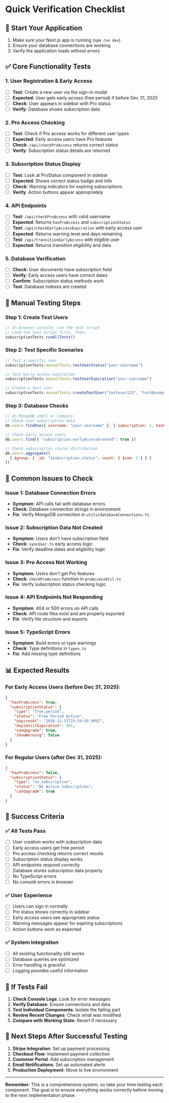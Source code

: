 # Quick Verification Checklist

## 🚀 Start Your Application
1. Make sure your Next.js app is running (`npm run dev`)
2. Ensure your database connections are working
3. Verify the application loads without errors

## ✅ Core Functionality Tests

### 1. User Registration & Early Access
- [ ] **Test**: Create a new user via the sign-in modal
- [ ] **Expected**: User gets early access (free period) if before Dec 31, 2025
- [ ] **Check**: User appears in sidebar with Pro status
- [ ] **Verify**: Database shows subscription data

### 2. Pro Access Checking
- [ ] **Test**: Check if Pro access works for different user types
- [ ] **Expected**: Early access users have Pro features
- [ ] **Check**: `/api/checkProAccess` returns correct status
- [ ] **Verify**: Subscription status details are returned

### 3. Subscription Status Display
- [ ] **Test**: Look at ProStatus component in sidebar
- [ ] **Expected**: Shows correct status badge and info
- [ ] **Check**: Warning indicators for expiring subscriptions
- [ ] **Verify**: Action buttons appear appropriately

### 4. API Endpoints
- [ ] **Test**: `/api/checkProAccess` with valid username
- [ ] **Expected**: Returns `hasProAccess` and `subscriptionStatus`
- [ ] **Test**: `/api/checkEarlyAccessExpiration` with early access user
- [ ] **Expected**: Returns warning level and days remaining
- [ ] **Test**: `/api/transitionEarlyAccess` with eligible user
- [ ] **Expected**: Returns transition eligibility and data

### 5. Database Verification
- [ ] **Check**: User documents have subscription field
- [ ] **Verify**: Early access users have correct dates
- [ ] **Confirm**: Subscription status methods work
- [ ] **Test**: Database indexes are created

## 🔧 Manual Testing Steps

### Step 1: Create Test Users
```javascript
// In browser console, run the test script
// Load the test script first, then:
subscriptionTests.runAllTests()
```

### Step 2: Test Specific Scenarios
```javascript
// Test a specific user
subscriptionTests.manualTests.testUserStatus("your-username")

// Test early access expiration
subscriptionTests.manualTests.testUserExpiration("your-username")

// Create a test user
subscriptionTests.manualTests.createTestUser("testuser123", "test@example.com")
```

### Step 3: Database Checks
```javascript
// In MongoDB shell or Compass:
// Check user subscription data
db.users.findOne({ username: "your-username" }, { subscription: 1, hasProAccess: 1 })

// Check early access users
db.users.find({ "subscription.earlyAccessGranted": true })

// Check subscription status distribution
db.users.aggregate([
  { $group: { _id: "$subscription.status", count: { $sum: 1 } } }
])
```

## 🐛 Common Issues to Check

### Issue 1: Database Connection Errors
- **Symptom**: API calls fail with database errors
- **Check**: Database connection strings in environment
- **Fix**: Verify MongoDB connection in `utils/databaseConnections.ts`

### Issue 2: Subscription Data Not Created
- **Symptom**: Users don't have subscription field
- **Check**: `syncUser.ts` early access logic
- **Fix**: Verify deadline dates and eligibility logic

### Issue 3: Pro Access Not Working
- **Symptom**: Users don't get Pro features
- **Check**: `checkProAccess` function in `proAccessUtil.ts`
- **Fix**: Verify subscription status checking logic

### Issue 4: API Endpoints Not Responding
- **Symptom**: 404 or 500 errors on API calls
- **Check**: API route files exist and are properly exported
- **Fix**: Verify file structure and exports

### Issue 5: TypeScript Errors
- **Symptom**: Build errors or type warnings
- **Check**: Type definitions in `types.ts`
- **Fix**: Add missing type definitions

## 📊 Expected Results

### For Early Access Users (before Dec 31, 2025):
```json
{
  "hasProAccess": true,
  "subscriptionStatus": {
    "type": "free_period",
    "status": "Free Period Active",
    "expiresAt": "2026-12-31T23:59:59.999Z",
    "daysUntilExpiration": 365,
    "canUpgrade": true,
    "showWarning": false
  }
}
```

### For Regular Users (after Dec 31, 2025):
```json
{
  "hasProAccess": false,
  "subscriptionStatus": {
    "type": "no_subscription",
    "status": "No Active Subscription",
    "canUpgrade": true
  }
}
```

## 🎯 Success Criteria

### ✅ All Tests Pass
- [ ] User creation works with subscription data
- [ ] Early access users get free period
- [ ] Pro access checking returns correct results
- [ ] Subscription status display works
- [ ] API endpoints respond correctly
- [ ] Database stores subscription data properly
- [ ] No TypeScript errors
- [ ] No console errors in browser

### ✅ User Experience
- [ ] Users can sign in normally
- [ ] Pro status shows correctly in sidebar
- [ ] Early access users see appropriate status
- [ ] Warning messages appear for expiring subscriptions
- [ ] Action buttons work as expected

### ✅ System Integration
- [ ] All existing functionality still works
- [ ] Database queries are optimized
- [ ] Error handling is graceful
- [ ] Logging provides useful information

## 🚨 If Tests Fail

1. **Check Console Logs**: Look for error messages
2. **Verify Database**: Ensure connections and data
3. **Test Individual Components**: Isolate the failing part
4. **Review Recent Changes**: Check what was modified
5. **Compare with Working State**: Revert if necessary

## 📝 Next Steps After Successful Testing

1. **Stripe Integration**: Set up payment processing
2. **Checkout Flow**: Implement payment collection
3. **Customer Portal**: Add subscription management
4. **Email Notifications**: Set up automated alerts
5. **Production Deployment**: Move to live environment

---

**Remember**: This is a comprehensive system, so take your time testing each component. The goal is to ensure everything works correctly before moving to the next implementation phase. 
